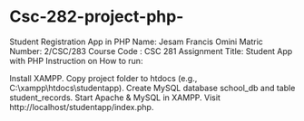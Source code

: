 # Csc-282-project-php-
Student Registration App in PHP 
Name: Jesam Francis Omini
Matric Number: 2/CSC/283
Course Code : CSC 281
Assignment Title: Student App with PHP 
Instruction on How to run:

Install XAMPP. Copy project folder to htdocs (e.g., C:\xampp\htdocs\studentapp). Create MySQL database school_db and table student_records. Start Apache & MySQL in XAMPP. Visit http://localhost/studentapp/index.php.
